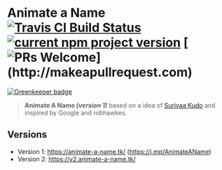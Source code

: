 # Animate a Name [![Travis CI Build Status](https://travis-ci.org/SuriyaaKudoIsc/animate-a-name.svg?branch=gh-pages)](https://travis-ci.org/SuriyaaKudoIsc/animate-a-name) [![current npm project version](https://img.shields.io/npm/v/animate-a-name.svg)](https://www.npmjs.com/package/animate-a-name) [![PRs Welcome](https://img.shields.io/badge/PRs-welcome-brightgreen.svg?)](http://makeapullrequest.com)

[![Greenkeeper badge](https://badges.greenkeeper.io/SuriyaaKudoIsc/animate-a-name.svg)](https://greenkeeper.io/)
 
> **Animate A Name *(version 1)*** based on a idea of [Suriyaa Kudo](https://github.com/SuriyaaKudoIsc) and inspired by Google and robhawkes.

## Versions
* Version 1: https://animate-a-name.tk/ (https://j.mp/AnimateAName)
* Version 2: https://v2.animate-a-name.tk/
